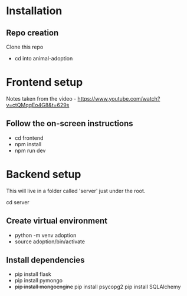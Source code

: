# Installation

## Repo creation
Clone this repo
- cd into animal-adoption

# Frontend setup
Notes taken from the video - https://www.youtube.com/watch?v=ctQMqqEo4G8&t=629s

## Follow the on-screen instructions

- cd frontend
- npm install
- npm run dev

# Backend setup
This will live in a folder called 'server' just under the root.

cd server

## Create virtual environment
- python -m venv adoption
- source adoption/bin/activate

## Install dependencies 
- pip install flask
- pip install pymongo
- ~~pip install mongoengine~~
pip install psycopg2
pip install SQLAlchemy